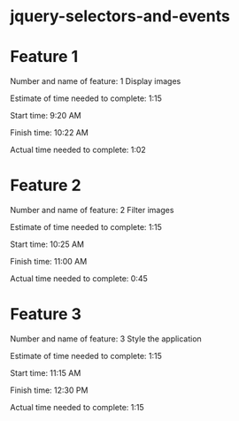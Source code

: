 # jquery-selectors-and-events 

# Feature 1
Number and name of feature: 1 Display images

Estimate of time needed to complete: 1:15

Start time: 9:20 AM

Finish time: 10:22 AM

Actual time needed to complete: 1:02

# Feature 2
Number and name of feature: 2 Filter images

Estimate of time needed to complete: 1:15

Start time: 10:25 AM

Finish time: 11:00 AM

Actual time needed to complete: 0:45

# Feature 3
Number and name of feature: 3 Style the application

Estimate of time needed to complete: 1:15

Start time: 11:15 AM

Finish time: 12:30 PM

Actual time needed to complete: 1:15